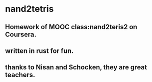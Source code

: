 # nand2tetris

## Homework of MOOC class:nand2teris2 on Coursera.

## written in rust for fun.

## thanks to Nisan and Schocken, they are great teachers.


